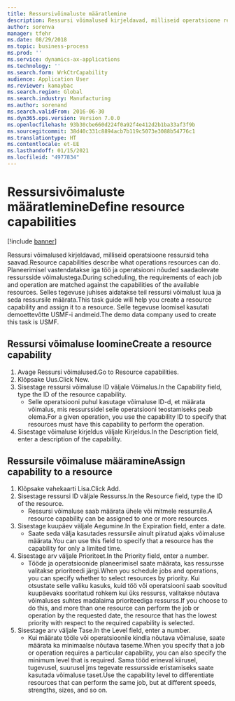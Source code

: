 ```yaml
---
title: Ressursivõimaluste määratlemine
description: Ressursi võimalused kirjeldavad, milliseid operatsioone ressursid teha saavad.
author: sorenva
manager: tfehr
ms.date: 08/29/2018
ms.topic: business-process
ms.prod: ''
ms.service: dynamics-ax-applications
ms.technology: ''
ms.search.form: WrkCtrCapability
audience: Application User
ms.reviewer: kamaybac
ms.search.region: Global
ms.search.industry: Manufacturing
ms.author: sorenand
ms.search.validFrom: 2016-06-30
ms.dyn365.ops.version: Version 7.0.0
ms.openlocfilehash: 93b30cbe660d224f0a92f4e412d2b1ba33af3f9b
ms.sourcegitcommit: 38d40c331c8894acb7b119c5073e3088b54776c1
ms.translationtype: HT
ms.contentlocale: et-EE
ms.lasthandoff: 01/15/2021
ms.locfileid: "4977834"
---
```

# <a name="define-resource-capabilities"></a><span data-ttu-id="f9732-103">Ressursivõimaluste määratlemine</span><span class="sxs-lookup"><span data-stu-id="f9732-103">Define resource capabilities</span></span>

[!include [banner](../../includes/banner.md)]

<span data-ttu-id="f9732-104">Ressursi võimalused kirjeldavad, milliseid operatsioone ressursid teha saavad.</span><span class="sxs-lookup"><span data-stu-id="f9732-104">Resource capabilities describe what operations resources can do.</span></span> <span data-ttu-id="f9732-105">Planeerimisel vastendatakse iga töö ja operatsiooni nõuded saadaolevate ressursside võimalustega.</span><span class="sxs-lookup"><span data-stu-id="f9732-105">During scheduling, the requirements of each job and operation are matched against the capabilities of the available resources.</span></span> <span data-ttu-id="f9732-106">Selles tegevuse juhises aidatakse teil ressursi võimalust luua ja seda ressursile määrata.</span><span class="sxs-lookup"><span data-stu-id="f9732-106">This task guide will help you create a resource capability and assign it to a resource.</span></span> <span data-ttu-id="f9732-107">Selle tegevuse loomisel kasutati demoettevõtte USMF-i andmeid.</span><span class="sxs-lookup"><span data-stu-id="f9732-107">The demo data company used to create this task is USMF.</span></span>


## <a name="create-a-resource-capability"></a><span data-ttu-id="f9732-108">Ressursi võimaluse loomine</span><span class="sxs-lookup"><span data-stu-id="f9732-108">Create a resource capability</span></span>
1. <span data-ttu-id="f9732-109">Avage Ressursi võimalused.</span><span class="sxs-lookup"><span data-stu-id="f9732-109">Go to Resource capabilities.</span></span>
2. <span data-ttu-id="f9732-110">Klõpsake Uus.</span><span class="sxs-lookup"><span data-stu-id="f9732-110">Click New.</span></span>
3. <span data-ttu-id="f9732-111">Sisestage ressursi võimaluse ID väljale Võimalus.</span><span class="sxs-lookup"><span data-stu-id="f9732-111">In the Capability field, type the ID of the resource capability.</span></span>
    * <span data-ttu-id="f9732-112">Selle operatsiooni puhul kasutage võimaluse ID-d, et määrata võimalus, mis ressurssidel selle operatsiooni teostamiseks peab olema.</span><span class="sxs-lookup"><span data-stu-id="f9732-112">For a given operation, you use the capability ID to specify that resources must have this capability to perform the operation.</span></span>  
4. <span data-ttu-id="f9732-113">Sisestage võimaluse kirjeldus väljale Kirjeldus.</span><span class="sxs-lookup"><span data-stu-id="f9732-113">In the Description field, enter a description of the capability.</span></span>

## <a name="assign-capability-to-a-resource"></a><span data-ttu-id="f9732-114">Ressursile võimaluse määramine</span><span class="sxs-lookup"><span data-stu-id="f9732-114">Assign capability to a resource</span></span>
1. <span data-ttu-id="f9732-115">Klõpsake vahekaarti Lisa.</span><span class="sxs-lookup"><span data-stu-id="f9732-115">Click Add.</span></span>
2. <span data-ttu-id="f9732-116">Sisestage ressursi ID väljale Ressurss.</span><span class="sxs-lookup"><span data-stu-id="f9732-116">In the Resource field, type the ID of the resource.</span></span>
    * <span data-ttu-id="f9732-117">Ressursi võimaluse saab määrata ühele või mitmele ressursile.</span><span class="sxs-lookup"><span data-stu-id="f9732-117">A resource capability can be assigned to one or more resources.</span></span>  
3. <span data-ttu-id="f9732-118">Sisestage kuupäev väljale Aegumine.</span><span class="sxs-lookup"><span data-stu-id="f9732-118">In the Expiration field, enter a date.</span></span>
    * <span data-ttu-id="f9732-119">Saate seda välja kasutades ressursile ainult piiratud ajaks võimaluse määrata.</span><span class="sxs-lookup"><span data-stu-id="f9732-119">You can use this field to specify that a resource has the capability for only a limited time.</span></span>  
4. <span data-ttu-id="f9732-120">Sisestage arv väljale Prioriteet.</span><span class="sxs-lookup"><span data-stu-id="f9732-120">In the Priority field, enter a number.</span></span>
    * <span data-ttu-id="f9732-121">Tööde ja operatsioonide planeerimisel saate määrata, kas ressursse valitakse prioriteedi järgi.</span><span class="sxs-lookup"><span data-stu-id="f9732-121">When you schedule jobs and operations, you can specify whether to select resources by priority.</span></span> <span data-ttu-id="f9732-122">Kui otsustate selle valiku kasuks, kuid töö või operatsiooni saab soovitud kuupäevaks sooritatud rohkem kui üks ressurss, valitakse nõutava võimaluses suhtes madalaima prioriteediga ressurss.</span><span class="sxs-lookup"><span data-stu-id="f9732-122">If you choose to do this, and more than one resource can perform the job or operation by the requested date, the resource that has the lowest priority with respect to the required capability is selected.</span></span>  
5. <span data-ttu-id="f9732-123">Sisestage arv väljale Tase.</span><span class="sxs-lookup"><span data-stu-id="f9732-123">In the Level field, enter a number.</span></span>
    * <span data-ttu-id="f9732-124">Kui määrate tööle või operatsioonile kindla nõutava võimaluse, saate määrata ka minimaalse nõutava taseme.</span><span class="sxs-lookup"><span data-stu-id="f9732-124">When you specify that a job or operation requires a particular capability, you can also specify the minimum level that is required.</span></span> <span data-ttu-id="f9732-125">Sama tööd erineval kiirusel, tugevusel, suurusel jms tegevate ressursside eristamiseks saate kasutada võimaluse taset.</span><span class="sxs-lookup"><span data-stu-id="f9732-125">Use the capability level to differentiate resources that can perform the same job, but at different speeds, strengths, sizes, and so on.</span></span>  

